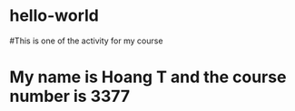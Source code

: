 # hello-world
#This is one of the activity for my course
# My name is Hoang T and the course number is 3377
